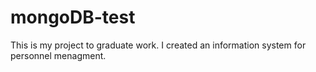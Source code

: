 # mongoDB-test
This is my project to graduate work. I created an information system for personnel menagment.
